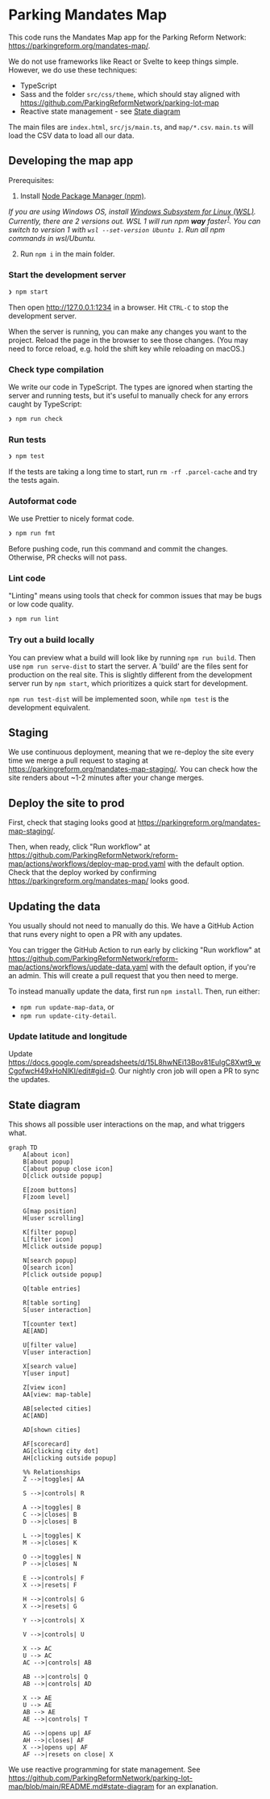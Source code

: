 # Parking Mandates Map

This code runs the Mandates Map app for the Parking Reform Network: https://parkingreform.org/mandates-map/.

We do not use frameworks like React or Svelte to keep things simple. However, we do use these techniques:

- TypeScript
- Sass and the folder `src/css/theme`, which should stay aligned with https://github.com/ParkingReformNetwork/parking-lot-map
- Reactive state management - see [State diagram](#state-diagram)

The main files are `index.html`, `src/js/main.ts`, and `map/*.csv`. `main.ts` will load the CSV data to load all our data.

## Developing the map app

Prerequisites:

1. Install [Node Package Manager (npm)](https://nodejs.dev/en/download/).

_If you are using Windows OS, install [Windows Subsystem for Linux (WSL)](https://learn.microsoft.com/en-us/windows/wsl/install). Currently, there are 2 versions out. WSL 1 will run npm **way** faster<sup>[1](https://stackoverflow.com/questions/68972448/why-is-wsl-extremely-slow-when-compared-with-native-windows-npm-yarn-processing)</sup>. You can switch to version 1 with `wsl --set-version Ubuntu 1`. Run all npm commands in wsl/Ubuntu._

2. Run `npm i` in the main folder.

### Start the development server

```bash
❯ npm start
```

Then open http://127.0.0.1:1234 in a browser. Hit `CTRL-C` to stop the development server.

When the server is running, you can make any changes you want to the project. Reload the page in the browser to see those changes. (You may need to force reload, e.g. hold the shift key while reloading on macOS.)

### Check type compilation

We write our code in TypeScript. The types are ignored when starting the server and running tests, but it's useful to manually check for any errors caught by TypeScript:

```bash
❯ npm run check
```

### Run tests

```bash
❯ npm test
```

If the tests are taking a long time to start, run `rm -rf .parcel-cache` and try the tests again.

### Autoformat code

We use Prettier to nicely format code.

```bash
❯ npm run fmt
```

Before pushing code, run this command and commit the changes. Otherwise, PR checks will not pass.

### Lint code

"Linting" means using tools that check for common issues that may be bugs or low code quality.

```bash
❯ npm run lint
```

### Try out a build locally

You can preview what a build will look like by running `npm run build`. Then use `npm run serve-dist` to start the server. A 'build' are the files sent for production on the real site. This is slightly different from the development server run by `npm start`, which prioritizes a quick start for development.

`npm run test-dist` will be implemented soon, while `npm test` is the development equivalent.

## Staging

We use continuous deployment, meaning that we re-deploy the site every time we merge a pull request to staging at https://parkingreform.org/mandates-map-staging/. You can check how the site renders about ~1-2 minutes after your change merges.

## Deploy the site to prod

First, check that staging looks good at https://parkingreform.org/mandates-map-staging/.

Then, when ready, click "Run workflow" at https://github.com/ParkingReformNetwork/reform-map/actions/workflows/deploy-map-prod.yaml with the default option. Check that the deploy worked by confirming https://parkingreform.org/mandates-map/ looks good.

## Updating the data

You usually should not need to manually do this. We have a GitHub Action that runs every night to open a PR with any updates.

You can trigger the GitHub Action to run early by clicking "Run workflow" at https://github.com/ParkingReformNetwork/reform-map/actions/workflows/update-data.yaml with the default option, if you're an admin. This will create a pull request that you then need to merge.

To instead manually update the data, first run `npm install`. Then, run either:

- `npm run update-map-data`, or
- `npm run update-city-detail`.

### Update latitude and longitude

Update https://docs.google.com/spreadsheets/d/15L8hwNEi13Bov81EulgC8Xwt9_wCgofwcH49xHoNlKI/edit#gid=0. Our nightly cron job will open a PR to sync the updates.

## State diagram

This shows all possible user interactions on the map, and what triggers what.

```mermaid
graph TD
    A[about icon]
    B[about popup]
    C[about popup close icon]
    D[click outside popup]

    E[zoom buttons]
    F[zoom level]

    G[map position]
    H[user scrolling]

    K[filter popup]
    L[filter icon]
    M[click outside popup]

    N[search popup]
    O[search icon]
    P[click outside popup]

    Q[table entries]

    R[table sorting]
    S[user interaction]

    T[counter text]
    AE[AND]

    U[filter value]
    V[user interaction]

    X[search value]
    Y[user input]

    Z[view icon]
    AA[view: map-table]

    AB[selected cities]
    AC[AND]

    AD[shown cities]

    AF[scorecard]
    AG[clicking city dot]
    AH[clicking outside popup]

    %% Relationships
    Z -->|toggles| AA

    S -->|controls| R

    A -->|toggles| B
    C -->|closes| B
    D -->|closes| B

    L -->|toggles| K
    M -->|closes| K

    O -->|toggles| N
    P -->|closes| N

    E -->|controls| F
    X -->|resets| F

    H -->|controls| G
    X -->|resets| G

    Y -->|controls| X

    V -->|controls| U

    X --> AC
    U --> AC
    AC -->|controls| AB

    AB -->|controls| Q
    AB -->|controls| AD

    X --> AE
    U --> AE
    AB --> AE
    AE -->|controls| T

    AG -->|opens up| AF
    AH -->|closes| AF
    X -->|opens up| AF
    AF -->|resets on close| X
```

We use reactive programming for state management. See https://github.com/ParkingReformNetwork/parking-lot-map/blob/main/README.md#state-diagram for an explanation.
